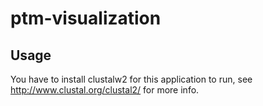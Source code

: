 # ptm-visualization

## Usage
You have to install clustalw2 for this application to run, see http://www.clustal.org/clustal2/ for more info.